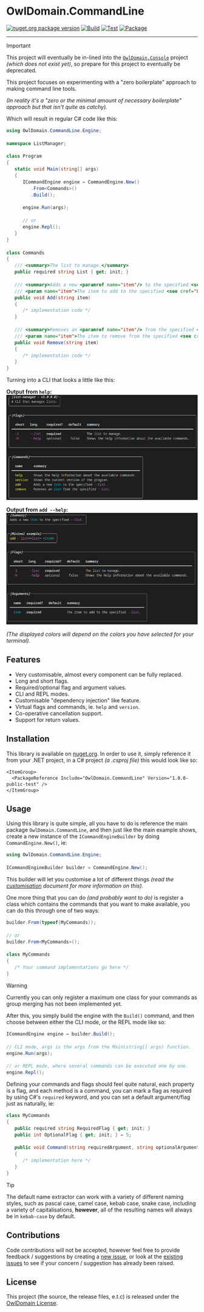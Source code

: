 # OwlDomain.CommandLine

[<img src="https://img.shields.io/nuget/v/OwlDomain.CommandLine?logo=nuget" alt="nuget.org package version">](https://www.nuget.org/packages/OwlDomain.CommandLine)
[![Build](https://github.com/Owl-Domain/CommandLine/actions/workflows/build.yml/badge.svg)](https://github.com/Owl-Domain/CommandLine/actions/workflows/build.yml)
[![Test](https://github.com/Owl-Domain/CommandLine/actions/workflows/test.yml/badge.svg)](https://github.com/Owl-Domain/CommandLine/actions/workflows/test.yml)
[![Package](https://github.com/Owl-Domain/CommandLine/actions/workflows/package.yml/badge.svg)](https://github.com/Owl-Domain/CommandLine/actions/workflows/package.yml)

---

> [!IMPORTANT]
> This project will eventually be in-lined into the [`OwlDomain.Console`](https://github.com/Owl-Domain/Console) project *(which does not exist yet)*, so prepare for this project to eventually be deprecated.

This project focuses on experimenting with a "zero boilerplate" approach to making command line tools.

*(In reality it's a "zero or the minimal amount of necessary boilerplate" approach but that isn't quite as catchy).*

Which will result in regular C# code like this:

```cs
using OwlDomain.CommandLine.Engine;

namespace ListManager;

class Program
{
   static void Main(string[] args)
   {
      ICommandEngine engine = CommandEngine.New()
         .From<Commands>()
         .Build();

      engine.Run(args);

      // or
      engine.Repl();
   }
}

class Commands
{
   /// <summary>The list to manage.</summary>
   public required string List { get; init; }

   /// <summary>Adds a new <paramref name="item"/> to the specified <see cref="List"/>.</summary>
   /// <param name="item">The item to add to the specified <see cref="List"/>.</param>
   public void Add(string item)
   {
      /* implementation code */
   }

   /// <summary>Removes an <paramref name="item"/> from the specified <see cref="List"/>.</summary>
   /// <param name="item">The item to remove from the specified <see cref="List"/>.</param>
   public void Remove(string item)
   {
      /* implementation code */
   }
}
```

Turning into a CLI that looks a little like this:

__Output from `help`:__
![Help overview of the created CLI program](.github/assets/help_overview.png)

__Output from `add --help`:__
![Help overview for the add command for the created CLI program](.github/assets/help_command.png)

*(The displayed colors will depend on the colors you have selected for your terminal).*

## Features

- Very customisable, almost every component can be fully replaced.
- Long and short flags.
- Required/optional flag and argument values.
- CLI and REPL modes.
- Customisable "dependency injection" like feature.
- Virtual flags and commands, ie. `help` and `version`.
- Co-operative cancellation support.
- Support for return values.


## Installation

This library is available on [nuget.org](https://www.nuget.org/packages/OwlDomain.CommandLine). In order to use it, simply reference it from your .NET project,
in a C# project *(a .csproj file)* this would look like so:

```csproj
<ItemGroup>
  <PackageReference Include="OwlDomain.CommandLine" Version="1.0.0-public-test" />
</ItemGroup>
```


## Usage

Using this library is quite simple, all you have to do is reference the main package
`OwlDomain.CommandLine`, and then just like the main example shows, create a new instance
of the `ICommandEngineBuilder` by doing `CommandEngine.New()`, ie:

```cs
using OwlDomain.CommandLine.Engine;

ICommandEngineBuilder builder = CommandEngine.New();
```

This builder will let you customise a lot of different things *(read the [customisation](./docs/customisation.md) document for more information on this).*

One more thing that you can do *(and probably want to do)* is register a class which contains
the commands that you want to make available, you can do this through one of two ways:

```cs
builder.From(typeof(MyCommands));

// or
builder.From<MyCommands>();

class MyCommands
{
   /* Your command implementations go here */
}
```

> [!WARNING]
> Currently you can only register a maximum one class for your commands as group merging has not been implemented yet.

After this, you simply build the engine with the `Build()` command, and then choose between either the CLI mode, or the REPL mode like so:

```cs
ICommandEngine engine = builder.Build();

// CLI mode, args is the args from the Main(string[] args) function.
engine.Run(args);

// or REPL mode, where several commands can be executed one by one.
engine.Repl();
```

Defining your commands and flags should feel quite natural, each property
is a flag, and each method is a command, you can mark a flag as required by using C#'s
`required` keyword, and you can set a default argument/flag just as naturally, ie:

```cs
class MyCommands
{
   public required string RequiredFlag { get; init; }
   public int OptionalFlag { get; init; } = 5;

   public void Command(string requiredArgument, string optionalArgument = "default-value")
   {
      /* implementation here */
   }
}
```

> [!TIP]
> The default name extractor can work with a variety of different naming styles, such as
> pascal case, camel case, kebab case, snake case, including a variety of capitalisations,
> __however__, all of the resulting names will always be in `kebab-case` by default.


## Contributions

Code contributions will not be accepted, however feel free to provide feedback / suggestions
by creating a [new issue](https://github.com/Owl-Domain/CommandLine/issues/new), or look at
the [existing issues](https://github.com/Owl-Domain/CommandLine/issues?q=) to see if your
concern / suggestion has already been raised.


## License

This project (the source, the release files, e.t.c) is released under the
[OwlDomain License](https://github.com/Owl-Domain/CommandLine/blob/master/license.md).
